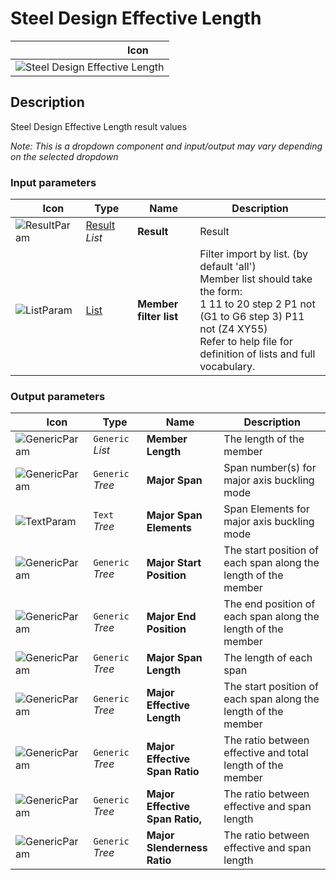# Steel Design Effective Length
<!--- This file has been auto-generated, do not change it manually! Edit the generator here: https://github.com/arup-group/GSA-Grasshopper/tree/main/DocsGeneration --->

|<img width="150"/> Icon |
| ----------- |
|![Steel Design Effective Length](./images/SteelDesignEffectiveLength.png) |

## Description

Steel Design Effective Length result values

_Note: This is a dropdown component and input/output may vary depending on the selected dropdown_

### Input parameters

|<img width="20"/> Icon |<img width="200"/> Type |<img width="200"/> Name |<img width="1000"/> Description |
| ----------- | ----------- | ----------- | ----------- |
|![ResultParam](./images/ResultParam.png) |[Result](gsagh-result-parameter.md) _List_ |**Result** |Result |
|![ListParam](./images/ListParam.png) |[List](gsagh-list-parameter.md) |**Member filter list** |Filter import by list. (by default 'all')<br />Member list should take the form:<br /> 1 11 to 20 step 2 P1 not (G1 to G6 step 3) P11 not (Z4 XY55)<br />Refer to help file for definition of lists and full vocabulary. |

### Output parameters

|<img width="20"/> Icon |<img width="200"/> Type |<img width="200"/> Name |<img width="1000"/> Description |
| ----------- | ----------- | ----------- | ----------- |
|![GenericParam](./images/GenericParam.png) |`Generic` _List_ |**Member Length** |The length of the member |
|![GenericParam](./images/GenericParam.png) |`Generic` _Tree_ |**Major Span** |Span number(s) for major axis buckling mode |
|![TextParam](./images/TextParam.png) |`Text` _Tree_ |**Major Span Elements** | Span Elements for major axis buckling mode |
|![GenericParam](./images/GenericParam.png) |`Generic` _Tree_ |**Major Start Position** | The start position of each span along the length of the member |
|![GenericParam](./images/GenericParam.png) |`Generic` _Tree_ |**Major End Position** |The end position of each span along the length of the member |
|![GenericParam](./images/GenericParam.png) |`Generic` _Tree_ |**Major Span Length** |The length of each span |
|![GenericParam](./images/GenericParam.png) |`Generic` _Tree_ |**Major Effective Length** |The start position of each span along the length of the member |
|![GenericParam](./images/GenericParam.png) |`Generic` _Tree_ |**Major Effective Span Ratio** |The ratio between effective and total length of the member |
|![GenericParam](./images/GenericParam.png) |`Generic` _Tree_ |**Major Effective Span Ratio,** |The ratio between effective and span length |
|![GenericParam](./images/GenericParam.png) |`Generic` _Tree_ |**Major Slenderness Ratio** |The ratio between effective and span length |
